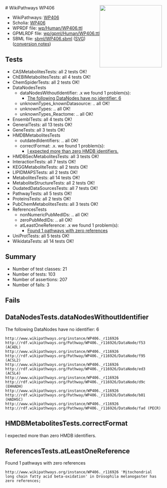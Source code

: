 <img style="float: right; width: 200px" src="../logo.png" />
# WikiPathways WP406

* WikiPathways: [WP406](https://identifiers.org/wikipathways:WP406)
* Scholia: [WP406](https://scholia.toolforge.org/wikipathways/WP406)
* WPRDF file: [wp/Human/WP406.ttl](../wp/Human/WP406.ttl)
* GPMLRDF file: [wp/gpml/Human/WP406.ttl](../wp/gpml/Human/WP406.ttl)
* SBML file: [sbml/WP406.sbml](../sbml/WP406.sbml) ([SVG](../sbml/WP406.svg)) ([conversion notes](../sbml/WP406.txt))

## Tests
* CASMetabolitesTests: all 2 tests OK!
* ChEBIMetabolitesTests: all 4 tests OK!
* ChemSpiderTests: all 2 tests OK!
* DataNodesTests
    * dataNodesWithoutIdentifier: .x we found 1 problem(s):
        * [The following DataNodes have no identifier: 6](#d2d32fa5)
    * unknownTypes_knownDatasource: .. all OK!
    * unknownTypes: .. all OK!
    * unknownTypes_Reactome: .. all OK!
* EnsemblTests: all 4 tests OK!
* GeneralTests: all 13 tests OK!
* GeneTests: all 3 tests OK!
* HMDBMetabolitesTests
    * outdatedIdentifiers: .. all OK!
    * correctFormat: .x. we found 1 problem(s):
        * [I expected more than zero HMDB identifiers.](#ad154c1e)
* HMDBSecMetabolitesTests: all 3 tests OK!
* InteractionTests: all 7 tests OK!
* KEGGMetaboliteTests: all 2 tests OK!
* LIPIDMAPSTests: all 2 tests OK!
* MetabolitesTests: all 14 tests OK!
* MetaboliteStructureTests: all 2 tests OK!
* OudatedDataSourcesTests: all 7 tests OK!
* PathwayTests: all 5 tests OK!
* ProteinsTests: all 2 tests OK!
* PubChemMetabolitesTests: all 3 tests OK!
* ReferencesTests
    * nonNumericPubMedIDs: .. all OK!
    * zeroPubMedIDs: .. all OK!
    * atLeastOneReference: .x we found 1 problem(s):
        * [Found 1 pathways with zero references](#35eb778e)
* UniProtTests: all 5 tests OK!
* WikidataTests: all 14 tests OK!


## Summary

* Number of test classes: 21
* Number of tests: 103
* Number of assertions: 207
* Number of fails: 3

## Fails

<a name="d2d32fa5" />

## DataNodesTests.dataNodesWithoutIdentifier

The following DataNodes have no identifier: 6
```
http://www.wikipathways.org/instance/WP406._r116926 http://rdf.wikipathways.org/Pathway/WP406._r116926/DataNode/f53 (ACADL)
http://www.wikipathways.org/instance/WP406._r116926 http://rdf.wikipathways.org/Pathway/WP406._r116926/DataNode/f95 (ACSL2)
http://www.wikipathways.org/instance/WP406._r116926 http://rdf.wikipathways.org/Pathway/WP406._r116926/DataNode/ed3 (ACSL4)
http://www.wikipathways.org/instance/WP406._r116926 http://rdf.wikipathways.org/Pathway/WP406._r116926/DataNode/d9c (EHHADH)
http://www.wikipathways.org/instance/WP406._r116926 http://rdf.wikipathways.org/Pathway/WP406._r116926/DataNode/b01 (HADHSC)
http://www.wikipathways.org/instance/WP406._r116926 http://rdf.wikipathways.org/Pathway/WP406._r116926/DataNode/fad (PECR)
```

<a name="ad154c1e" />

## HMDBMetabolitesTests.correctFormat

I expected more than zero HMDB identifiers.
<a name="35eb778e" />

## ReferencesTests.atLeastOneReference

Found 1 pathways with zero references
```
http://www.wikipathways.org/instance/WP406._r116926 'Mitochondrial long chain fatty acid beta-oxidation' in Drosophila melanogaster has zero references; 
```

